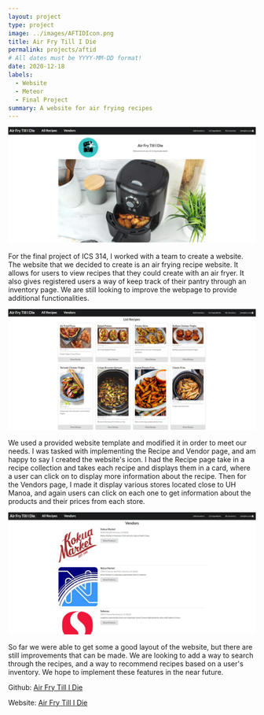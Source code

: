 ```yaml
---
layout: project
type: project
image: ../images/AFTIDIcon.png
title: Air Fry Till I Die
permalink: projects/aftid
# All dates must be YYYY-MM-DD format!
date: 2020-12-18
labels:
  - Website
  - Meteor
  - Final Project
summary: A website for air frying recipes
---
```


<img class="ui floated image" src="../images/aftidwebsite.png">

For the final project of ICS 314, I worked with a team to create a website. The website that we decided to create is an air frying recipe website. It allows for users to view recipes that they could create with an air fryer. It also gives registered users a way of keep track of their pantry through an inventory page. We are still looking to improve the webpage to provide additional functionalities.

<img class="ui floated image" src="../images/aftidrecipes.png">

We used a provided website template and modified it in order to meet our needs. I was tasked with implementing the Recipe and Vendor page, and am happy to say I created the website's icon. I had the Recipe page take in a recipe collection and takes each recipe and displays them in a card, where a user can click on to display more information about the recipe. Then for the Vendors page, I made it display various stores located close to UH Manoa, and again users can click on each one to get information about the products and their prices from each store.

<img class="ui floated image" src="../images/aftidvendors.png">

So far we were able to get some a good layout of the website, but there are still improvements that can be made. We are looking to add a way to search through the recipes, and a way to recommend recipes based on a user's inventory. We hope to implement these features in the near future.

Github: <a href="https://github.com/Air-Fry-Till-I-Die"><i class="large github icon "></i>Air Fry Till I Die</a>

Website: <a href="https://aftid.xyz">Air Fry Till I Die</a>
